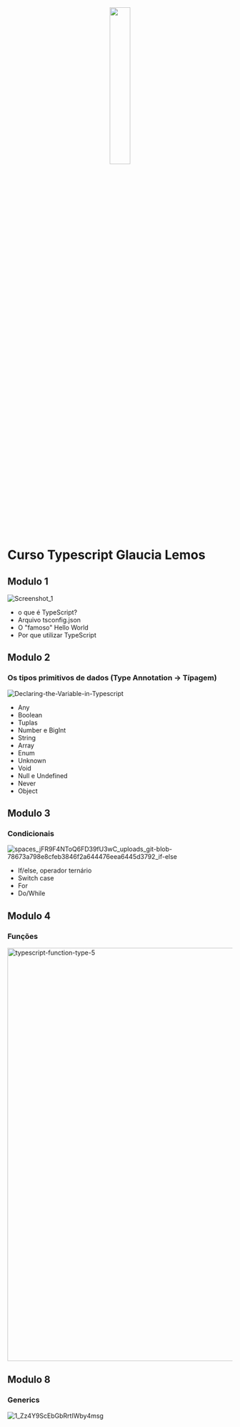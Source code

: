 <div align='center'>
 <img style="width:30%" src='https://github.com/davimgfx/curso-typescript-glaucia-lemos/assets/118557337/a8df3414-4091-40fb-b0f4-737799130c47'/>
</div>

# Curso Typescript Glaucia Lemos
## Modulo 1

![Screenshot_1](https://github.com/davimgfx/curso-typescript-glaucia-lemos/assets/118557337/53e869fb-cbbd-49cf-ac25-34f1fd99c8f5)

- o que é TypeScript?
- Arquivo tsconfig.json
- O "famoso" Hello World
- Por que utilizar TypeScript

## Modulo 2
### Os tipos primitivos de dados (Type Annotation -> Típagem)

![Declaring-the-Variable-in-Typescript](https://github.com/davimgfx/curso-typescript-glaucia-lemos/assets/118557337/7dbd1aeb-d077-4fcf-b6dc-8c4b338cebce)

- Any
- Boolean
- Tuplas
- Number e BigInt
- String
- Array
- Enum
- Unknown
- Void
- Null e Undefined
- Never
- Object


## Modulo 3
### Condicionais
![spaces_jFR9F4NToQ6FD39fU3wC_uploads_git-blob-78673a798e8cfeb3846f2a644476eea6445d3792_if-else](https://github.com/davimgfx/curso-typescript-glaucia-lemos/assets/118557337/deb7748c-639d-4bf8-98c9-b67270c312cf)

- If/else, operador ternário
- Switch case
- For
- Do/While

## Modulo 4
### Funções
<img width="925" alt="typescript-function-type-5" src="https://github.com/davimgfx/curso-typescript-glaucia-lemos/assets/118557337/09ef4d82-7598-4778-922f-7b6ff4f14862">

## Modulo 8

### Generics
![1_Zz4Y9ScEbGbRrtIWby4msg](https://github.com/davimgfx/curso-typescript-glaucia-lemos/assets/118557337/d156dd1d-c0c1-4310-8fac-0a3208e1b227)
